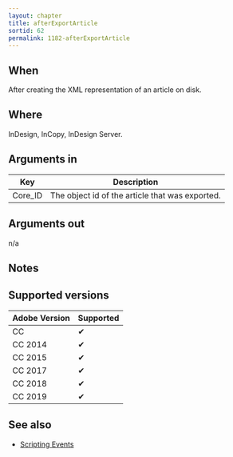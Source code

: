 ```yaml
---
layout: chapter
title: afterExportArticle
sortid: 62
permalink: 1182-afterExportArticle
---
```


## When 
After creating the XML representation of an article on disk.

## Where 
InDesign, InCopy, InDesign Server.

## Arguments in 
|Key |Description|
|----|-----------|
|Core_ID |The object id of the article that was exported.|

## Arguments out 
n/a

## Notes

## Supported versions

| Adobe Version | Supported |
|---------------|-----------|
| CC            | ✔         |
| CC 2014       | ✔         |
| CC 2015       | ✔         |
| CC 2017       | ✔         |
| CC 2018       | ✔         |
| CC 2019       | ✔         |

## See also
* [Scripting Events](../../ScriptingEvents/index.md)